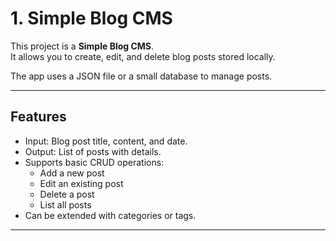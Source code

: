 # 1. Simple Blog CMS

This project is a **Simple Blog CMS**.  
It allows you to create, edit, and delete blog posts stored locally.  

The app uses a JSON file or a small database to manage posts.  

---

## Features

- Input: Blog post title, content, and date.  
- Output: List of posts with details.  
- Supports basic CRUD operations:  
  - Add a new post  
  - Edit an existing post  
  - Delete a post  
  - List all posts  
- Can be extended with categories or tags.  

---

